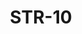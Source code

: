 ﻿---
title: "STR-10"
type: "metal"
price: "26700"
price_door: "20900"
price_complect: "23200"
size: "2050мм*860мм, 2050мм*960мм"
picture: door11.jpg
description: "Внешняя отделка Влагостойкий МДФ (10 мм), рис. РИМ + ЛАК + ПАТИНА, Цвет Дуб золотистый Vinorit, Внутренняя отделка влагостойкий МДФ (10мм), рис. РИМ + ЛАК + ПАТИНА, Цвет Дуб золотистый Vinorit, Толщина дверного  полотна 110 мм, NANO-утепление полотна минеральная плита ISOVER + ПЕНОПОЛИСТИРОЛ + фольгированный ИЗОЛОН, контуров уплотнения 3, 3 петли на подшипнике, Фрезерованный МДФ наличник 10 мм, Пленка Винорит, Основной замок  Гардиан 3211, Накладка на верхний замок С автоматическими шторками, Дополнительный замок Гардиан 3001, Цилиндр APECS ключ-вертушка, Броненакладка на цилиндр Врезная, Задвижка «Ночной сторож», Ручка РОССО – 713 серебро, Эксцентрик"
---

